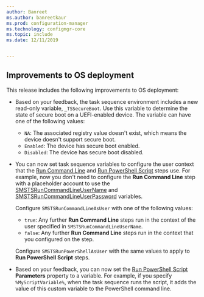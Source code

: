 ```yaml
---
author: Banreet
ms.author: banreetkaur
ms.prod: configuration-manager
ms.technology: configmgr-core
ms.topic: include
ms.date: 12/11/2019


---
```


## <a name="bkmk_osd"></a> Improvements to OS deployment

This release includes the following improvements to OS deployment:

- Based on your feedback, the task sequence environment includes a new read-only variable, `_TSSecureBoot`.<!--5842295--> Use this variable to determine the state of secure boot on a UEFI-enabled device. The variable can have one of the following values:

  - `NA`: The associated registry value doesn't exist, which means the device doesn't support secure boot.
  - `Enabled`: The device has secure boot enabled.
  - `Disabled`: The device has secure boot disabled.

- You can now set task sequence variables to configure the user context that the [Run Command Line](../../../../../osd/understand/task-sequence-steps.md#BKMK_RunCommandLine) and [Run PowerShell Script](../../../../../osd/understand/task-sequence-steps.md#BKMK_RunPowerShellScript) steps use.<!-- 5573175 --> For example, now you don't need to configure the **Run Command Line** step with a placeholder account to use the [SMSTSRunCommandLineUserName](../../../../../osd/understand/task-sequence-variables.md#SMSTSRunCommandLineUserName) and [SMSTSRunCommandLineUserPassword](../../../../../osd/understand/task-sequence-variables.md#SMSTSRunCommandLineUserPassword) variables.

  Configure `SMSTSRunCommandLineAsUser` with one of the following values:

  - `true`: Any further **Run Command Line** steps run in the context of the user specified in `SMSTSRunCommandLineUserName`.
  - `false`: Any further **Run Command Line** steps run in the context that you configured on the step.

  Configure `SMSTSRunPowerShellAsUser` with the same values to apply to **Run PowerShell Script** steps.

- Based on your feedback, you can now set the [Run PowerShell Script](../../../../../osd/understand/task-sequence-steps.md#BKMK_RunPowerShellScript) **Parameters** property to a variable.<!-- 5690481 --> For example, if you specify `%MyScriptVariable%`, when the task sequence runs the script, it adds the value of this custom variable to the PowerShell command line.
